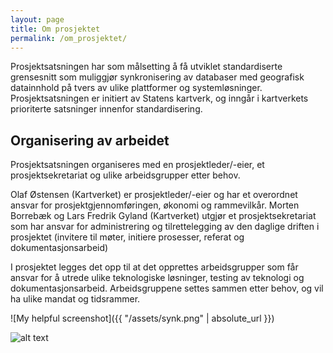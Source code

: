 ```yaml
---
layout: page
title: Om prosjektet 
permalink: /om_prosjektet/
---
```


Prosjektsatsningen har som målsetting å få utviklet standardiserte grensesnitt som muliggjør synkronisering av databaser med geografisk datainnhold på tvers av ulike plattformer og systemløsninger. Prosjektsatsningen er initiert av Statens kartverk, og inngår i kartverkets prioriterte satsninger innenfor standardisering.

## Organisering av arbeidet

Prosjektsatsningen organiseres med en prosjektleder/-eier, et prosjektsekretariat og ulike arbeidsgrupper etter behov.

Olaf Østensen (Kartverket) er prosjektleder/-eier og har et overordnet ansvar for prosjektgjennomføringen, økonomi og rammevilkår. Morten Borrebæk og Lars Fredrik Gyland (Kartverket) utgjør et prosjektsekretariat som har ansvar for administrering og tilrettelegging av den daglige driften i prosjektet (invitere til møter, initiere prosesser, referat og dokumentasjonsarbeid)

I prosjektet legges det opp til at det opprettes arbeidsgrupper som får ansvar for å utrede ulike teknologiske løsninger, testing av teknologi og dokumentasjonsarbeid. Arbeidsgruppene settes sammen etter behov, og vil ha ulike mandat og tidsrammer.

![My helpful screenshot]({{ "/assets/synk.png" | absolute_url }})

![alt text](/assets/synk.png "Title")
